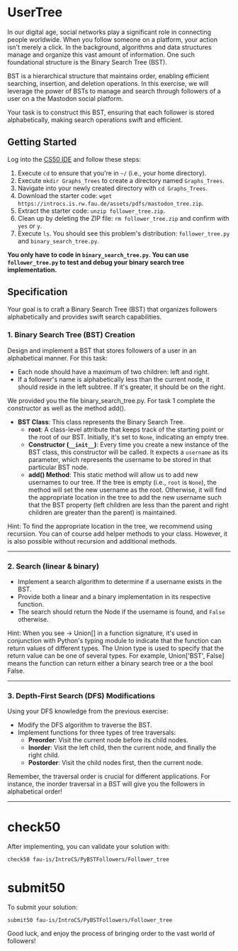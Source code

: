 # UserTree

In our digital age, social networks play a significant role in connecting people worldwide. When you follow someone on a platform, your action isn't merely a click. In the background, algorithms and data structures manage and organize this vast amount of information. One such foundational structure is the Binary Search Tree (BST).

BST is a hierarchical structure that maintains order, enabling efficient searching, insertion, and deletion operations. In this exercise, we will leverage the power of BSTs to manage and search through followers of a user on a the Mastodon social platform.

Your task is to construct this BST, ensuring that each follower is stored alphabetically, making search operations swift and efficient.



## Getting Started

Log into the [CS50 IDE](https://cs50.dev/) and follow these steps:

1. Execute `cd` to ensure that you're in `~/` (i.e., your home directory).
2. Execute `mkdir Graphs_Trees` to create a directory named `Graphs_Trees`.
3. Navigate into your newly created directory with `cd Graphs_Trees`.
4. Download the starter code: `wget https://introcs.is.rw.fau.de/assets/pdfs/mastodon_tree.zip`.
5. Extract the starter code: `unzip follower_tree.zip`.
6. Clean up by deleting the ZIP file: `rm follower_tree.zip` and confirm with `yes` or `y`.
7. Execute `ls`. You should see this problem's distribution: `follower_tree.py` and `binary_search_tree.py`.

**You only have to code in `binary_search_tree.py`. You can use `follower_tree.py` to test and debug your binary search tree implementation.**


## Specification

Your goal is to craft a Binary Search Tree (BST) that organizes followers alphabetically and provides swift search capabilities.


### 1. Binary Search Tree (BST) Creation

Design and implement a BST that stores followers of a user in an alphabetical manner. For this task:
* Each node should have a maximum of two children: left and right.
* If a follower's name is alphabetically less than the current node, it should reside in the left subtree. If it's greater, it should be on the right.





We provided you the file binary_search_tree.py. For task 1 complete the constructor as well as the method add().

- **BST Class**: This class represents the Binary Search Tree.
  - **root**: A class-level attribute that keeps track of the starting point or the root of our BST. Initially, it's set to `None`, indicating an empty tree.
  - **Constructor (`__init__`)**: Every time you create a new instance of the BST class, this constructor will be called. It expects a `username` as its parameter, which represents the username to be stored in that particular BST node.
  - **add() Method**: This static method will allow us to add new usernames to our tree. If the tree is empty (i.e., `root` is `None`), the method will set the new username as the root. Otherwise, it will find the appropriate location in the tree to add the new username such that the BST property (left children are less than the parent and right children are greater than the parent) is maintained.

Hint: To find the appropriate location in the tree, we recommend using recursion. You can of course add helper methods to your class. However, it is also possible without recursion and additional methods.

---


### 2. Search (linear & binary)

* Implement a search algorithm to determine if a username exists in the BST.
* Provide both a linear and a binary implementation in its respective function.
* The search should return the Node if the username is found, and `False` otherwise.


Hint: When you see -> Union[] in a function signature, it's used in conjunction with Python's typing module to indicate that the function can return values of different types. The Union type is used to specify that the return value can be one of several types. For example, Union['BST', False] means the function can return either a binary search tree or a the bool False.
***

### 3. Depth-First Search (DFS) Modifications

Using your DFS knowledge from the previous exercise:

* Modify the DFS algorithm to traverse the BST.
* Implement functions for three types of tree traversals:
  * **Preorder**: Visit the current node before its child nodes.
  * **Inorder**: Visit the left child, then the current node, and finally the right child.
  * **Postorder**: Visit the child nodes first, then the current node.

Remember, the traversal order is crucial for different applications. For instance, the inorder traversal in a BST will give you the followers in alphabetical order!





***

# check50

After implementing, you can validate your solution with:

```
check50 fau-is/IntroCS/PyBSTFollowers/Follower_tree
```

# submit50

To submit your solution:

```
submit50 fau-is/IntroCS/PyBSTFollowers/Follower_tree
```

Good luck, and enjoy the process of bringing order to the vast world of followers!